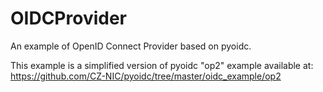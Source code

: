 # OIDCProvider
An example of OpenID Connect Provider based on pyoidc.

This example is a simplified version of pyoidc "op2" example available at: 
https://github.com/CZ-NIC/pyoidc/tree/master/oidc_example/op2
